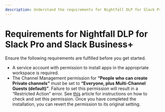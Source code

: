 ```yaml
---
description: Understand the requirements for Nightfall DLP for Slack Pro.
---
```


# Requirements for Nightfall DLP for Slack Pro and Slack Business+

Ensure the following requirements are fulfilled before you get started.

* A service account with permission to install apps in the appropriate workspace is required.
* The Channel Management permission for **“People who can create Private channels”** must be set to **“Everyone, plus Multi-Channel Guests (default)”**. Failure to set this permission will result in a “Restricted Action” error. See [this](https://help.nightfall.ai/nightfall-ai/nightfall-for-slack/nightfall-for-slack-faqs/upon-slack-installation-why-am-i-seeing-a-400-error-mentioning-a-restricted-action) article for instructions on how to check and set this permission. Once you have completed the installation, you can revert the permission to its original setting.
